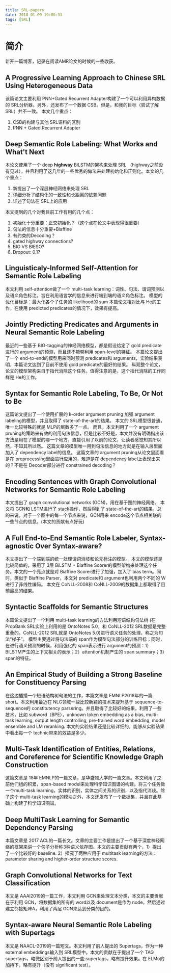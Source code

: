 ```yaml
---
title: SRL-papers
date: 2018-01-09 19:00:33
tags: [SRL]
---
```

# 简介
新开一篇博客，记录在阅读AMR论文的时候的一些收获。
<!--more-->
## A Progressive Learning Approach to Chinese SRL Using Heterogeneous Data
该篇论文主要利用 PNN+Gated Recurrent Adapter构建了一个可以利用异构数据的 SRL分析器。另外，还发布了一个数据 CSB。但是，和我的目标（尝试了解 SRL）并不一致。
本文几个重点：
1. CSB的构建与其他 SRL语料的区别
2. PNN + Gated Recurrent Adapter

## Deep Semantic Role Labeling: What Works and What't Next
本论文使用了一个 deep __highway__ BiLSTM的架构来处理 SRL （highway之前没有见过），并且利用了这几年的一些优秀的做法来处理初始化和正则化。本文的几个重点：
1. 新提出了一个深层神经网络来处理 SRL
2. 详细分析了结构化的一致性和长距离的依赖问题
3. 详述了句法在 SRL上的应用

本文提到的几个对我目前工作有用的几个点：
1. 初始化十分重要：正交初始化？（这个点在论文中表现得很重要）
2. 句法的信息十分重要+Biaffine
3. 有约束的Decoding？
4. gated highway connections?
5. BIO VS BIESO?
6. Dropout: 0.1?

## Linguisticaly-Informed Self-Attention for Semantic Role Labeling
本文利用 self-attention做了一个 multi-task learning：词性、句法、谓词预测以及语义角色标注。旨在利用语言学的信息来进行端到端的语义角色标注。
模型的优化目标是：最大化各个子任务的 likelihood的 sum
本篇论文相对比与 He的工作，在使用 predicted predicates的情况下，效果有提高。

## Jointly Predicting Predicates and Arguments in Neural Semantic Role Labeling
最近的一些基于 BIO-tagging的神经网络模型，都是假设给定了 gold predicate进行的 argument的预测，而且还不能够利用 span-level的特征。
本篇论文提出了一个 end-to-end的模型用来同时预测 predicates和 arguments，实验结果表明，本篇论文达到了目前不使用 gold predicate的最好的结果。
纵观整个论文，论文的模型架构来自于指代消除这个任务。值得注意的是，这个指代消除的工作同样是 He的工作。

## Syntax for Semantic Role Labeling, To Be, Or Not to Be
这篇论文提出了一个使用扩展的 k-order argument pruning 加强 argument labeling的模型，并且取得了 state-of-the-art的结果。
本文的 SRL模型很普通，唯一比较特殊的就是 MLP的层数多了一点。
而且，本文利用了一个 argument pruning的策略来有效的利用句法信息，但是比较不好是，本文并没有明确指出该方法是用在了模型的哪一个地方，直接引用了以前的论文，让读者感觉知其所以然，不知其所以然。
这篇文章的模型唯一用到句法信息的地方就是在输入层里面加入了 dependency label的信息。
这篇文章的 argument pruning从论文里面看是在 preprocessing里面进行应用的，难道是在 dependency label上表现出来的？不是在 Decoder部分进行 constrained decoding？

## Encoding Sentences with Graph Convolutional Networks for Semantic Role Labeling
本文提出了 graph convolutional networks (GCN)，用在基于图的神经网络。
本文将 GCN和 LSTM进行了 stack操作，然后得到了 state-of-the-art的结果。总的来说，对于一个图中的每一个节点来说，GCN用来 encode这个节点相关联的一些节点的信息。(本文的贡献有点好玩)

## A Full End-to-End Semantic Role Labeler, Syntax-agnostic Over Syntax-aware?
本文提出了一个端到端的统一处理谓词消岐和论元标注的模型。
本文的模型还是比较简单的，采用了 3层 BiLSTM + Biaffine Scorer的模型架构来处理这个任务。本文的一个亮点就是对 Biaffine Scorer进行了加强，加入了 bias term。同时，类似于 Biaffine Parser，本文对 predicate和 argument也利用两个不同的 W进行了非线性编码。
本文在 CoNLL-2008和 CoNLL-2009的数据集上都取得了目前最高的结果。

## Syntactic Scaffolds for Semantic Structures
本篇论文提出了一个利用 multi-task learning的方法利用短语结构句法树 (在 PropBank SRL实验上利用的是 OntoNotes 5.0，和 CoNLL-2012 SRL数据是完整重叠的。CoNLL-2012 SRL就是 OntoNotes 5.0)进行语义任务的处理，称之为句法“梯子”。
模型主要通过将句法端的 span作为模型句法部分的训练目标；同时，在进行语义预测的时候，利用强化的 span表示进行 argument的预测：1）BiLSTM产生的上下文相关的表示；2）attention机制产生的 span summary；3）span的特征。

## An Empirical Study of Building a Strong Baseline for Constituency Parsing
在这边插播一个短语结构树句法的工作，本篇文章是 EMNLP2018年的一篇short。本文利用最近在 NLG领域一些比较新颖的技术来提升基于 sequence-to-sequence的 constitutency parsering。并且取得了比较好的结果。利用了一些技术，比如 subword（BPE），unknown token embedding as a bias, multi-task learning, output length controlling, pre-trained word embedding, model ensemble and LM reranking. 本文的实验结果还是比较详细的，能够从实验结果中看出每一个 technic带来的效益是多少。

## Multi-Task Identification of Entities, Relations, and Coreference for Scientific Knowledge Graph Construction
这篇文章是 18年 EMNLP的一篇文章，是华盛顿大学的一篇文章。本文利用了之前他们组的积累，span-based model来处理科学知识图谱的构建。将三个任务做一个multi-task learning，实体的识别，实体之间关系的识别，以及指代消歧。除了这个 multi-task learning的模块之外，本文还发布了一个数据集，并且在此基础上构建了科学知识图谱。

## Deep MultiTask Learning for Semantic Dependency Parsing
本篇文章是 2017 ACL的一篇长文。文章的主要工作是提出了一个基于深度神经网络的框架来讲一个句子分析称3种语义依存图。本文的主要贡献有两个，1）提出了一个比较好的 baseline. 2）探究了两种应用于 multitask learning的方法：parameter sharing and higher-order structure scores.

## Graph Convolutional Networks for Text Classification
本文是 AAAI2019的一篇工作，本文利用 GCN来处理文本分类，本文的主要贡献在于利用 GCN，将数据集的所有的 word以及 document是作为 node，然后通过建立邻接矩阵A，利用了两层 GCN来达到分类的目的。

## Syntax-aware Neural Semantic Role Labeling with Supertags
本文是 NAACL-2019的一篇短文。本文利用了前人提出的 Supertags，作为一种 external embeddings输入到 SRL模型中。本文的贡献在于提出了一个 TAG supertags，略微区别于前人提出的一些 supertags，略有提升效果。在 ELMo的加持下，略有提升（没有 significant test）。
